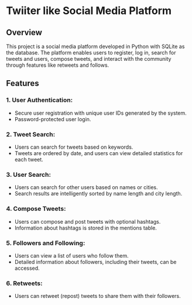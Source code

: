 # Twiiter like Social Media Platform

## Overview

This project is a social media platform developed in Python with SQLite as the database. The platform enables users to register, log in, search for tweets and users, compose tweets, and interact with the community through features like retweets and follows.

## Features

### 1. User Authentication:

- Secure user registration with unique user IDs generated by the system.
- Password-protected user login.
### 2. Tweet Search:

- Users can search for tweets based on keywords.
- Tweets are ordered by date, and users can view detailed statistics for each tweet.
### 3. User Search:

- Users can search for other users based on names or cities.
- Search results are intelligently sorted by name length and city length.
### 4. Compose Tweets:

- Users can compose and post tweets with optional hashtags.
- Information about hashtags is stored in the mentions table.
### 5. Followers and Following:

- Users can view a list of users who follow them.
- Detailed information about followers, including their tweets, can be accessed.
### 6. Retweets:

- Users can retweet (repost) tweets to share them with their followers.
